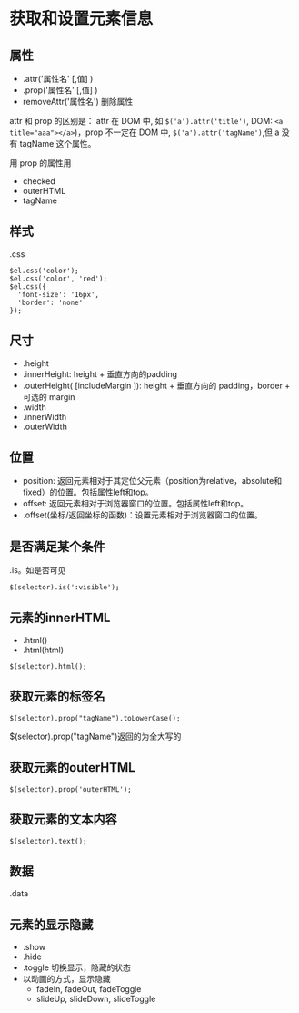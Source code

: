 # 获取和设置元素信息
## 属性
* .attr('属性名' [,值] )
* .prop('属性名' [,值] )
* removeAttr('属性名') 删除属性

attr 和 prop 的区别是： attr 在 DOM 中, 如 `$('a').attr('title')`, DOM: `<a title="aaa"></a>`)，prop 不一定在 DOM 中, `$('a').attr('tagName')`,但 a 没有 tagName 这个属性。

用 prop 的属性用
* checked
* outerHTML
* tagName

## 样式
.css

```
$el.css('color');
$el.css('color', 'red');
$el.css({
  'font-size': '16px',
  'border': 'none'
});
```

## 尺寸
* .height
* .innerHeight: height + 垂直方向的padding
* .outerHeight( [includeMargin ]): height + 垂直方向的 padding，border + 可选的 margin
* .width
* .innerWidth
* .outerWidth

## 位置
* position: 返回元素相对于其定位父元素（position为relative，absolute和fixed）的位置。包括属性left和top。
* offset: 返回元素相对于浏览器窗口的位置。包括属性left和top。
* .offset(坐标/返回坐标的函数)：设置元素相对于浏览器窗口的位置。



## 是否满足某个条件
.is。如是否可见
```
$(selector).is(':visible');
```

## 元素的innerHTML
* .html()
* .html(html)

```
$(selector).html();
```

## 获取元素的标签名
```
$(selector).prop("tagName").toLowerCase();
```
$(selector).prop("tagName")返回的为全大写的

## 获取元素的outerHTML
```
$(selector).prop('outerHTML');
```

## 获取元素的文本内容
```
$(selector).text();
```

## 数据
.data

## 元素的显示隐藏
* .show
* .hide
* .toggle 切换显示，隐藏的状态
* 以动画的方式，显示隐藏
  * fadeIn, fadeOut, fadeToggle
  * slideUp, slideDown, slideToggle

